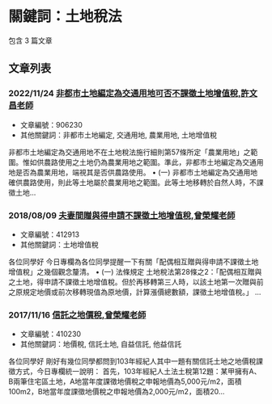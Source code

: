 # 關鍵詞：土地稅法

包含 3 篇文章

## 文章列表

### 2022/11/24 [非都市土地編定為交通用地可否不課徵土地增值稅,許文昌老師](../../articles/906230_%E9%9D%9E%E9%83%BD%E5%B8%82%E5%9C%9F%E5%9C%B0%E7%B7%A8%E5%AE%9A%E7%82%BA%E4%BA%A4%E9%80%9A%E7%94%A8%E5%9C%B0%E5%8F%AF%E5%90%A6%E4%B8%8D%E8%AA%B2%E5%BE%B5%E5%9C%9F%E5%9C%B0%E5%A2%9E%E5%80%BC%E7%A8%85%2C%E8%A8%B1%E6%96%87%E6%98%8C%E8%80%81%E5%B8%AB.md)
- 文章編號：906230
- 其他關鍵詞：非都市土地編定, 交通用地, 農業用地, 土地增值稅

非都市土地編定為交通用地不在土地稅法施行細則第57條所定「農業用地」之範圍。惟如供農路使用之土地仍為農業用地之範圍。準此，非都市土地編定為交通用地是否為農業用地，端視其是否供農路使用。 • (一) 非都市土地編定為交通用地確供農路使用，則此等土地屬於農業用地之範圍。此等土地移轉於自然人時，不課徵土地...

### 2018/08/09 [夫妻間贈與得申請不課徵土地增值稅,曾榮耀老師](../../articles/412913_%E5%A4%AB%E5%A6%BB%E9%96%93%E8%B4%88%E8%88%87%E5%BE%97%E7%94%B3%E8%AB%8B%E4%B8%8D%E8%AA%B2%E5%BE%B5%E5%9C%9F%E5%9C%B0%E5%A2%9E%E5%80%BC%E7%A8%85%2C%E6%9B%BE%E6%A6%AE%E8%80%80%E8%80%81%E5%B8%AB.md)
- 文章編號：412913
- 其他關鍵詞：土地增值稅

各位同學好 今日專欄為各位同學提醒一下有關「配偶相互贈與得申請不課徵土地增值稅」之幾個觀念釐清。 • (一) 法條規定 土地稅法第28條之2：「配偶相互贈與之土地，得申請不課徵土地增值稅。但於再移轉第三人時，以該土地第一次贈與前之原規定地價或前次移轉現值為原地價，計算漲價總數額，課徵土地增值稅。」 ...

### 2017/11/16 [信託之地價稅,曾榮耀老師](../../articles/410230_%E4%BF%A1%E8%A8%97%E4%B9%8B%E5%9C%B0%E5%83%B9%E7%A8%85%2C%E6%9B%BE%E6%A6%AE%E8%80%80%E8%80%81%E5%B8%AB.md)
- 文章編號：410230
- 其他關鍵詞：地價稅, 信託土地, 自益信託, 他益信託

各位同學好 剛好有幾位同學都問到103年經紀人其中一題有關信託土地之地價稅課徵方式，今日專欄統一說明： 首先，103年經紀人土法土稅第12題：某甲擁有A、B兩筆住宅區土地，A地當年度課徵地價稅之申報地價為5,000元/m2，面積100m2，B地當年度課徵地價稅之申報地價為2,000元/m2，面積20...
